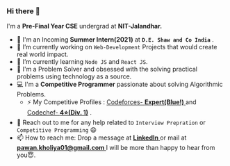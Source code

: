 ### Hi there 👋
I'm a **Pre-Final Year CSE** undergrad at **NIT-Jalandhar.** 
- 💼 I'm an Incoming **Summer Intern(2021)** at **`D.E. Shaw and Co India`** .
- 🔭 I’m currently working on `Web-Development` Projects that would create real world impact.
- 🌱 I’m currently learning `Node JS` and `React JS`.      
- 💭 I'm a Problem Solver and obsessed with the solving practical problems using technology as a source.    
- 💻 I'm a **Competitive Programmer** passionate about solving Algorithmic Problems.   
  - ⚡ My Competitive Profiles  : [Codeforces- **Expert(Blue!)** ](https://codeforces.com/profile/pawan.kholiya01) and [Codechef- **4⭐(Div. 1)**](https://codechef.com/users/pawan.kholiya01) .    
- 💬 Reach out to me for any help related to `Interview Prepration` or `Competitive Programming` 😄 
- 📫 How to reach me: Drop a message at [**LinkedIn** ](https://www.linkedin.com/in/pawan-kholiya/) or mail at [**pawan.kholiya01@gmail.com** ](mailto:pawan.kholiya01@gmail.com) I will be more than happy to hear from you😇.
<!--
**pawankholiya01/pawankholiya01** is a ✨ _special_ ✨ repository because its `README.md` (this file) appears on your GitHub profile.

Here are some ideas to get you started:

- 🔭 I’m currently working on ...
- 🌱 I’m currently learning ...
- 👯 I’m looking to collaborate on ...
- 🤔 I’m looking for help with ...
- 💬 Ask me about ...
- 📫 How to reach me: ...
- 😄 Pronouns: ...
- ⚡ Fun fact: ...
-->
